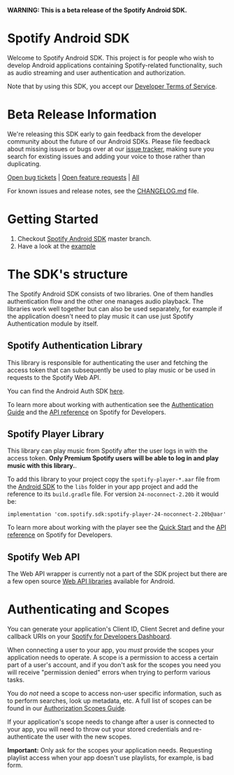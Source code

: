 **WARNING: This is a beta release of the Spotify Android SDK.**

Spotify Android SDK
===================

Welcome to Spotify Android SDK. This project is for people who wish to develop
Android applications containing Spotify-related functionality, such as audio streaming and
user authentication and authorization.

Note that by using this SDK, you accept our [Developer Terms of
Service](https://beta.developer.spotify.com/terms/).


Beta Release Information
=======

We're releasing this SDK early to gain feedback from the developer community
about the future of our Android SDKs. Please file feedback about missing issues or
bugs over at our [issue tracker](https://github.com/spotify/android-sdk/issues),
making sure you search for existing issues and adding your voice to those
rather than duplicating.

 [Open bug tickets](https://github.com/spotify/android-sdk/labels/bug) |
 [Open feature requests](https://github.com/spotify/android-sdk/labels/feature%20request) | [All](https://github.com/spotify/android-sdk/issues)

For known issues and release notes, see the
[CHANGELOG.md](https://github.com/spotify/android-sdk/blob/master/CHANGELOG.md)
file.


Getting Started
===============

1. Checkout [Spotify Android SDK](https://github.com/spotify/android-sdk) master branch.
2. Have a look at the [example](samples/DemoProject/src/main/java/com/spotify/sdk/demo/DemoActivity.java)


The SDK's structure
===================

The Spotify Android SDK consists of two libraries.
One of them handles authentication flow and the other one manages audio playback.
The libraries work well together but can also be used separately, for example if
the application doesn't need to play music it can use just Spotify Authentication module by itself.

Spotify Authentication Library
------------------------------

This library is responsible for authenticating the user and fetching the access token
that can subsequently be used to play music or be used in requests to the Spotify Web API.

You can find the Android Auth SDK [here](https://github.com/spotify/android-auth/).

To learn more about working with authentication see the
[Authentication Guide](https://beta.developer.spotify.com/documentation/android-sdk/guides/android-authentication/)
and the [API reference](https://spotify.github.io/android-auth) on Spotify for Developers.

Spotify Player Library
----------------------

This library can play music from Spotify after the user logs in with the access token.
**Only Premium Spotify users will be able to log in and play music with this library.**.

To add this library to your project copy the `spotify-player-*.aar` file from the
[Android SDK](https://github.com/spotify/android-sdk) to the `libs`
folder in your app project and add the reference to its `build.gradle` file.
For version `24-noconnect-2.20b` it would be:

```
implementation 'com.spotify.sdk:spotify-player-24-noconnect-2.20b@aar'
```

To learn more about working with the player see the
[Quick Start](https://beta.developer.spotify.com/documentation/android-sdk/quick-start/)
and the [API reference](https://spotify.github.io/android-sdk/) on Spotify for Developers.

Spotify Web API
---------------

The Web API wrapper is currently not a part of the SDK project but there are
a few open source [Web API libraries](https://beta.developer.spotify.com/documentation/web-api/libraries/)
available for Android.


Authenticating and Scopes
=========================

You can generate your application's Client ID, Client Secret and define your
callback URIs on your [Spotify for Developers Dashboard](https://beta.developer.spotify.com/dashboard/).

When connecting a user to your app, you *must* provide the scopes your
application needs to operate. A scope is a permission to access a certain part
of a user's account, and if you don't ask for the scopes you need you will
receive "permission denied" errors when trying to perform various tasks.

You do *not* need a scope to access non-user specific information, such as to
perform searches, look up metadata, etc. A full list of scopes can be found in our 
[Authorization Scopes Guide](https://beta.developer.spotify.com/documentation/general/guides/scopes/).

If your application's scope needs to change after a user is connected to your app,
you will need to throw out your stored credentials and re-authenticate the user 
with the new scopes.

**Important:** Only ask for the scopes your application needs. Requesting playlist
access when your app doesn't use playlists, for example, is bad form.
